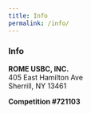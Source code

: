 ```yaml
---
title: Info
permalink: /info/
---
```

### Info

__ROME USBC, INC.__\
405 East Hamilton Ave\
Sherrill, NY 13461

__Competition #721103__
